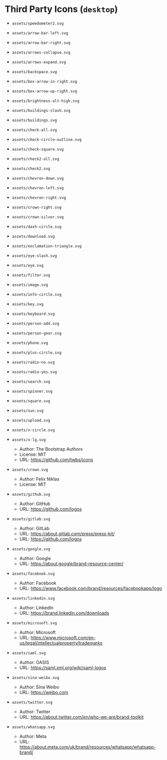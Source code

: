 # Third Party Icons (`desktop`)

- `assets/speedometer2.svg`
- `assets/arrow-bar-left.svg`
- `assets/arrow-bar-right.svg`
- `assets/arrows-collapse.svg`
- `assets/arrows-expand.svg`
- `assets/backspace.svg`
- `assets/box-arrow-in-right.svg`
- `assets/box-arrow-up-right.svg`
- `assets/brightness-alt-high.svg`
- `assets/buildings-slash.svg`
- `assets/buildings.svg`
- `assets/check-all.svg`
- `assets/check-circle-outline.svg`
- `assets/check-square.svg`
- `assets/check2-all.svg`
- `assets/check2.svg`
- `assets/chevron-down.svg`
- `assets/chevron-left.svg`
- `assets/chevron-right.svg`
- `assets/crown-right.svg`
- `assets/crown-silver.svg`
- `assets/dash-circle.svg`
- `assets/download.svg`
- `assets/exclamation-triangle.svg`
- `assets/eye-slash.svg`
- `assets/eye.svg`
- `assets/filter.svg`
- `assets/image.svg`
- `assets/info-circle.svg`
- `assets/key.svg`
- `assets/keyboard.svg`
- `assets/person-add.svg`
- `assets/person-gear.svg`
- `assets/phone.svg`
- `assets/plus-circle.svg`
- `assets/radio-no.svg`
- `assets/radio-yes.svg`
- `assets/search.svg`
- `assets/spinner.svg`
- `assets/square.svg`
- `assets/sun.svg`
- `assets/upload.svg`
- `assets/x-circle.svg`
- `assets/x-lg.svg`

  - Author: The Bootstrap Authors
  - License: MIT
  - URL: https://github.com/twbs/icons

- `assets/crown.svg`

  - Author: Felix Niklas
  - License: MIT

- `assets/github.svg`

  - Author: GitHub
  - URL: https://github.com/logos

- `assets/gitlab.svg`

  - Author: GitLab
  - URL: https://about.gitlab.com/press/press-kit/
  - URL: https://github.com/logos

- `assets/google.svg`

  - Author: Google
  - URL: https://about.google/brand-resource-center/

- `assets/facebook.svg`

  - Author: Facebook
  - URL: https://www.facebook.com/brand/resources/facebookapp/logo

- `assets/linkedin.svg`

  - Author: LinkedIn
  - URL: https://brand.linkedin.com/downloads

- `assets/microsoft.svg`

  - Author: Microsoft
  - URL: https://www.microsoft.com/en-us/legal/intellectualproperty/trademarks

- `assets/saml.svg`

  - Author: OASIS
  - URL: https://saml.xml.org/wiki/saml-logos

- `assets/sina-weibo.svg`

  - Author: Sina Weibo
  - URL: https://weibo.com

- `assets/twitter.svg`

  - Author: Twitter
  - URL: https://about.twitter.com/en/who-we-are/brand-toolkit

- `assets/whatsapp.svg`
  - Author: Meta
  - URL: https://about.meta.com/uk/brand/resources/whatsapp/whatsapp-brand/
